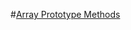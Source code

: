 #[Array Prototype Methods](https://github.com/mdn/advanced-js-fundamentals-ck/tree/gh-pages/tutorials/01-array-prototype-methods)

